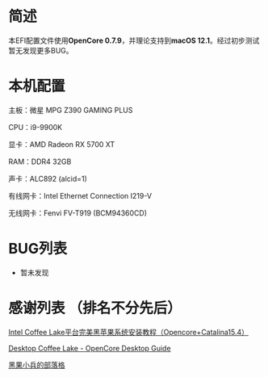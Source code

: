 # 简述
本EFI配置文件使用**OpenCore 0.7.9**，并理论支持到**macOS 12.1**。经过初步测试暂无发现更多BUG。

# 本机配置
主板：微星 MPG Z390 GAMING PLUS

CPU：i9-9900K

显卡：AMD Radeon RX 5700 XT

RAM：DDR4 32GB

声卡：ALC892 (alcid=1)

有线网卡：Intel Ethernet Connection I219-V

无线网卡：Fenvi FV-T919 (BCM94360CD)

# BUG列表
- 暂未发现

# 感谢列表 （排名不分先后）
[Intel Coffee Lake平台完美黑苹果系统安装教程（Opencore+Catalina15.4）](https://www.bilibili.com/video/BV1hA411t7dr "Intel Coffee Lake平台完美黑苹果系统安装教程（Opencore+Catalina15.4）")

[Desktop Coffee Lake - OpenCore Desktop Guide](https://dortania.github.io/OpenCore-Install-Guide/config.plist/coffee-lake.html)

[黑果小兵的部落格](https://blog.daliansky.net/ "黑果小兵的部落格")
